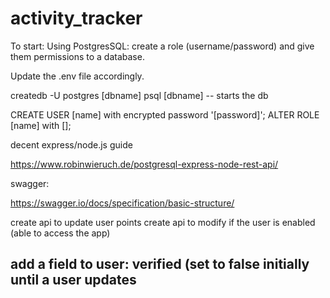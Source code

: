 # activity_tracker

To start:
Using PostgresSQL: create a role (username/password) and give them permissions to a database.

Update the .env file accordingly.


createdb -U postgres [dbname]
psql [dbname] -- starts the db

CREATE USER [name] with encrypted password '[password]';
ALTER ROLE [name] with [];


decent express/node.js guide

https://www.robinwieruch.de/postgresql-express-node-rest-api/

swagger:

https://swagger.io/docs/specification/basic-structure/


create api to update user points
create api to modify if the user is enabled (able to access the app)
## add a field to user: verified (set to false initially until a user updates

